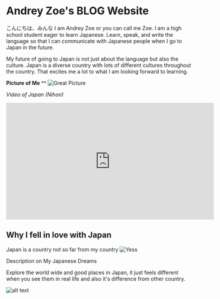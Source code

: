 <h1>Andrey Zoe's BLOG Website</h1>	
こんにちは、みんな I am Andrey Zoe or you can call me Zoe. I am a high school student eager to learn Japanese. Learn, speak, and write the language so that I can communicate with Japanese people when I go to Japan in the future.

My future of going to Japan is not just about the language but also the culture. Japan is a diverse country with lots of different cultures throughout the country. That excites me a lot to what I am looking forward to learning.

**Picture of Me ^^** 
![Great Picture](https://scontent.fmnl33-2.fna.fbcdn.net/v/t39.30808-6/306650531_460685706094348_3308749461619201592_n.jpg?_nc_cat=105&ccb=1-7&_nc_sid=19026a&_nc_ohc=yv4c8Z0QSysAX8Lz3fG&_nc_oc=AQmHQT-X8T6t8VU2RD7qPPeUzRJVGkQR8KtScfZA2DVMQc16mfLWF52CWkG0TtTBPy0&_nc_ht=scontent.fmnl33-2.fna&oh=00_AfBqrNAwIcm0g6lZdt2nJF2uUy5f7OX_RgV_4GsLpKxngg&oe=63CB7569)

*Video of Japan (Nihon)*
<iframe width="560" height="315" src="https://www.youtube.com/embed/KNyuN2FkdvM" title="YouTube video player" frameborder="0" allow="accelerometer; autoplay; clipboard-write; encrypted-media; gyroscope; picture-in-picture; web-share" allowfullscreen></iframe>

<h2>Why I fell in love with Japan</h2>

Japan is a country not so far from my country 	![Yess ](https://pbs.twimg.com/media/EnpKypPXEAMrDpt.png)

Description on My Japanese Dreams 

Explore the world wide and good places in Japan, it just feels different when you see them in real life and also it's difference from other country. 

![alt text](![image](https://user-images.githubusercontent.com/122424133/218228906-67434d95-44d4-4abe-8e53-cc2a45b04865.png)
)

